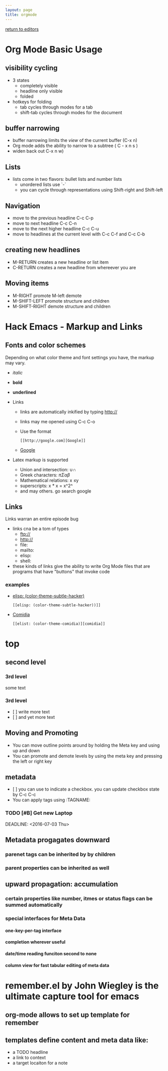 ```yaml
---
layout: page
title: orgmode
---
```


[return to editors](../../editors.html)


Org Mode Basic Usage
====================

visibility cycling
------------------

-   3 states
    -   completely visible
    -   headline only visible
    -   folded
-   hotkeys for folding
    -   tab cycles through modes for a tab
    -   shift-tab cycles through modes for the document

buffer narrowing
----------------

-   buffer narrowing limits the *view* of the current buffer (C-x n)
-   Org mode adds the ability to narrow to a subtree ( C - x n s )
-   widen back out C-x n w)

Lists
-----

-   lists come in two flavors: bullet lists and number lists
    -   unordered lists use \`-\`
    -   you can cycle through representations using Shift-right and
        Shift-left

Navigation
----------

-   move to the previous headline C-c C-p
-   move to next headline C-c C-n
-   move to the next higher headline C-c C-u
-   move to headlines at the current level with C-c C-f and C-c C-b

creating new headlines
----------------------

-   M-RETURN creates a new headline or list item
-   C-RETURN creates a new headline from whereever you are

Moving items
------------

-   M-RIGHT promote M-left demote
-   M-SHIFT-LEFT promote structure and children
-   M-SHIFT-RIGHT demote structure and children

Hack Emacs - Markup and Links
=============================

Fonts and color schemes
-----------------------

Depending on what color theme and font settings you have, the markup may
vary.

-   *italic*
-   **bold**
-   **underlined**
-   Links
    -   links are automatically inkified by typing <http://>
    -   links may me opened using C-c C-o
    -   Use the format

        ``` {.example}
        [[http://google.com][Google]]
        ```

    -   [Google](http://www.google.com)

-   Latex markup is supported
    -   Union and intersection: ∪∩
    -   Greek characters: *πΣαβ*
    -   Mathematical relations: x ≤y
    -   superscripts: x \* x = x^2^
    -   and may others. go search google

Links
-----

Links warran an entire episode bug

-   links cna be a tom of types
    -   <ftp://>
    -   <http://>
    -   file:
    -   mailto:
    -   elisp:
    -   shell:
-   these kinds of links give the ability to write Org Mode files that
    are programs that have "buttons" that invoke code

### examples

-   [elisp: (color-theme-subtle-hacker)](elisp: (color-theme-subtle-hacker))

    ``` {.example}
    [[elisp: (color-theme-subtle-hacker))]]
    ```

-   [Comidia](elisp:(color-theme-comidia))

    ``` {.example}
    [[elist: (color-theme-comidia)][comidia]]
    ```

top
===

second level
------------

### 3rd level

some text

### 3rd level

-   \[ \] write more text
-   \[ \] and yet more text

Moving and Promoting
--------------------

-   You can move outline points around by holding the Meta key and using
    up and down
-   You can promote and demote levels by using the meta key and pressing
    the left or right key

metadata
--------

-   \[ \] you can use to indicate a checkbox. you can update checkbox
    state by C-c C-c
-   You can apply tags using :TAGNAME:

### TODO \[\#B\] Get new Laptop<span class="tag" data-tag-name="buy"></span><span class="tag" data-tag-name="Frys"></span><span class="tag" data-tag-name="work"></span>

DEADLINE: &lt;2016-07-03 Thu&gt;

Metadata progagates downward
----------------------------

### parenet tags can be inherited by by children

### parent properties can be inherited as well

upward propagation: accumulation
--------------------------------

### certain properties like number, itmes or status flags can be summed automatically

### special interfaces for Meta Data

#### one-key-per-tag interface

#### completion wherever useful

#### date/time reading funciton second to none

#### column view for fast tabular editing of meta data

remember.el by John Wiegley is the ultimate capture tool for emacs
==================================================================

org-mode allows to set up template for remember
-----------------------------------------------

templates define content and meta data like:
--------------------------------------------

-   a TODO headline
-   a link to context
-   a target locaiton for a note

